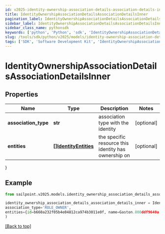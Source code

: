 ```yaml
---
id: v2025-identity-ownership-association-details-association-details-inner
title: IdentityOwnershipAssociationDetailsAssociationDetailsInner
pagination_label: IdentityOwnershipAssociationDetailsAssociationDetailsInner
sidebar_label: IdentityOwnershipAssociationDetailsAssociationDetailsInner
sidebar_class_name: pythonsdk
keywords: ['python', 'Python', 'sdk', 'IdentityOwnershipAssociationDetailsAssociationDetailsInner', 'V2025IdentityOwnershipAssociationDetailsAssociationDetailsInner'] 
slug: /tools/sdk/python/v2025/models/identity-ownership-association-details-association-details-inner
tags: ['SDK', 'Software Development Kit', 'IdentityOwnershipAssociationDetailsAssociationDetailsInner', 'V2025IdentityOwnershipAssociationDetailsAssociationDetailsInner']
---
```


# IdentityOwnershipAssociationDetailsAssociationDetailsInner


## Properties

Name | Type | Description | Notes
------------ | ------------- | ------------- | -------------
**association_type** | **str** | association type with the identity | [optional] 
**entities** | [**[]IdentityEntities**](identity-entities) | the specific resource this identity has ownership on | [optional] 
}

## Example

```python
from sailpoint.v2025.models.identity_ownership_association_details_association_details_inner import IdentityOwnershipAssociationDetailsAssociationDetailsInner

identity_ownership_association_details_association_details_inner = IdentityOwnershipAssociationDetailsAssociationDetailsInner(
association_type='ROLE_OWNER',
entities={id=b660a232f05b4e04812ca974b3011e0f, name=Gaston.800ddf9640a, type=ROLE}
)

```
[[Back to top]](#) 

